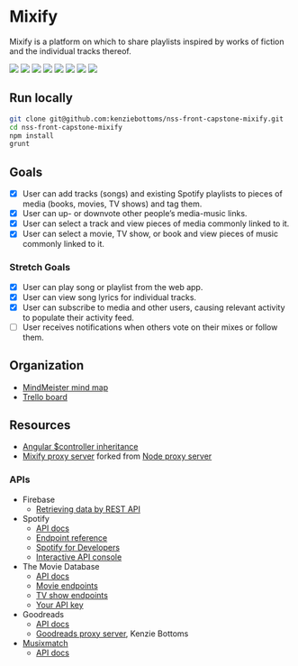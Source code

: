 # Mixify

Mixify is a platform on which to share playlists inspired by works of fiction and the individual tracks thereof.

![](https://img.shields.io/badge/data-firebase-yellow.svg)
![](https://img.shields.io/badge/template-angular-red.svg)
![](https://img.shields.io/badge/modularity-browserify-blue.svg)
![](https://img.shields.io/badge/task_runner-grunt-orange.svg)
![](https://img.shields.io/badge/css_framework-materialize-ee6e73.svg)
![](https://img.shields.io/badge/hosting-github_pages-green.svg)
![](https://img.shields.io/badge/mvp-working-green.svg)
![](https://img.shields.io/badge/bonus-wip-yellow.svg)

## Run locally

```bash
git clone git@github.com:kenziebottoms/nss-front-capstone-mixify.git
cd nss-front-capstone-mixify
npm install
grunt
```

## Goals

- [x] User can add tracks (songs) and existing Spotify playlists to pieces of media (books, movies, TV shows) and tag them.
- [x] User can up- or downvote other people’s media-music links.
- [x] User can select a track and view pieces of media commonly linked to it.
- [x] User can select a movie, TV show, or book and view pieces of music commonly linked to it.

### Stretch Goals
- [x] User can play song or playlist from the web app.
- [x] User can view song lyrics for individual tracks.
- [x] User can subscribe to media and other users, causing relevant activity to populate their activity feed.
- [ ] User receives notifications when others vote on their mixes or follow them.

## Organization
- [MindMeister mind map](https://mm.tt/994144307?t=3TqRJrEdLy)
- [Trello board](https://trello.com/b/oTWe6Xq2/mixify)

## Resources
- [Angular $controller inheritance](https://stackoverflow.com/questions/18461263/can-an-angularjs-controller-inherit-from-another-controller-in-the-same-module)
- [Mixify proxy server](https://github.com/kenziebottoms/mixify-proxy-server) forked from [Node proxy server](https://github.com/BlaiseRoberts/proxy-server)

### APIs

- Firebase
  - [Retrieving data by REST API](https://firebase.google.com/docs/database/rest/retrieve-data)
- Spotify
  - [API docs](https://developer.spotify.com/web-api/)
  - [Endpoint reference](https://developer.spotify.com/web-api/endpoint-reference/)
  - [Spotify for Developers](https://beta.developer.spotify.com/dashboard/applications)
  - [Interactive API console](https://developer.spotify.com/web-api/console/)
- The Movie Database
  - [API docs](https://developers.themoviedb.org/3)
  - [Movie endpoints](https://developers.themoviedb.org/3/movies/get-movie-details)
  - [TV show endpoints](https://developers.themoviedb.org/3/tv/get-tv-details)
  - [Your API key](https://www.themoviedb.org/settings/api)
- Goodreads
  - [API docs](https://www.goodreads.com/api)
  - [Goodreads proxy server](https://github.com/kenziebottoms/goodreads-proxy-server), Kenzie Bottoms
- [Musixmatch](https://developer.musixmatch.com/)
  - [API docs](https://developer.musixmatch.com/documentation)